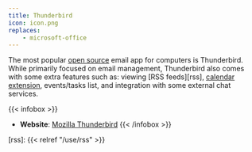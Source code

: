 ```yaml
---
title: Thunderbird
icon: icon.png
replaces: 
    - microsoft-office
---
```

The most popular [open source][floss] email app for computers is Thunderbird. While primarily focused on email management, Thunderbird also comes with some extra features such as: viewing [RSS feeds][rss], [calendar extension][calendar], events/tasks list, and integration with some external chat services.

{{< infobox >}}
- **Website**:
  [Mozilla Thunderbird](https://www.thunderbird.net)
{{< /infobox >}}

[calendar]: https://www.thunderbird.net/en-US/calendar/
[floss]: https://web.archive.org/web/20180904102804/https://switching.social/what-is-open-source-software/
[rss]: {{< relref "/use/rss" >}}